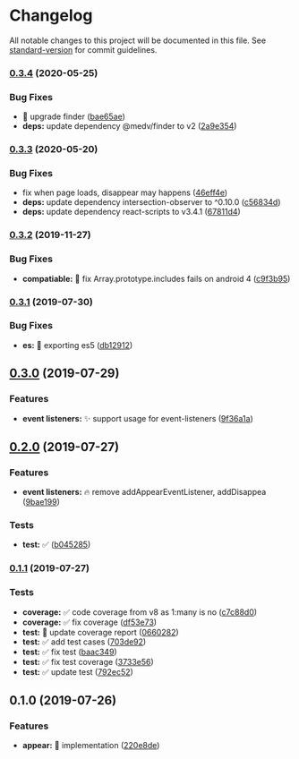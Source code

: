 # Changelog

All notable changes to this project will be documented in this file. See [standard-version](https://github.com/conventional-changelog/standard-version) for commit guidelines.

### [0.3.4](https://github.com/vivaxy/appear-event/compare/v0.3.3...v0.3.4) (2020-05-25)


### Bug Fixes

* :bug: upgrade finder ([bae65ae](https://github.com/vivaxy/appear-event/commit/bae65ae1d0553ac90974210459c5b0c1fa0e34ea))
* **deps:** update dependency @medv/finder to v2 ([2a9e354](https://github.com/vivaxy/appear-event/commit/2a9e3546bb7352db11d5d3e25f84b4ae2b3863d9))

### [0.3.3](https://github.com/vivaxy/appear-event/compare/v0.3.2...v0.3.3) (2020-05-20)


### Bug Fixes

* fix when page loads, disappear may happens ([46eff4e](https://github.com/vivaxy/appear-event/commit/46eff4e8dbc62f34d6f3cc506ee8a06bbc73ab3f))
* **deps:** update dependency intersection-observer to ^0.10.0 ([c56834d](https://github.com/vivaxy/appear-event/commit/c56834d2d4928a11c9b3f608296940d41db24ac6))
* **deps:** update dependency react-scripts to v3.4.1 ([67811d4](https://github.com/vivaxy/appear-event/commit/67811d42b06274f850d18416e794fc8c5a4e4de8))

### [0.3.2](https://github.com/vivaxy/appear-event/compare/v0.3.1...v0.3.2) (2019-11-27)


### Bug Fixes

* **compatiable:** :bug: fix Array.prototype.includes fails on android 4 ([c9f3b95](https://github.com/vivaxy/appear-event/commit/c9f3b95))



### [0.3.1](https://github.com/vivaxy/appear-event/compare/v0.3.0...v0.3.1) (2019-07-30)


### Bug Fixes

* **es:** :bug: exporting es5 ([db12912](https://github.com/vivaxy/appear-event/commit/db12912))



## [0.3.0](https://github.com/vivaxy/appear-event/compare/v0.2.0...v0.3.0) (2019-07-29)


### Features

* **event listeners:** :sparkles: support usage for event-listeners ([9f36a1a](https://github.com/vivaxy/appear-event/commit/9f36a1a))



## [0.2.0](https://github.com/vivaxy/appear-event/compare/v0.1.1...v0.2.0) (2019-07-27)


### Features

* **event listeners:** :fire: remove addAppearEventListener, addDisappea ([9bae199](https://github.com/vivaxy/appear-event/commit/9bae199))


### Tests

* **test:** :white_check_mark: ([b045285](https://github.com/vivaxy/appear-event/commit/b045285))



### [0.1.1](https://github.com/vivaxy/appear-event/compare/v0.1.0...v0.1.1) (2019-07-27)


### Tests

* **coverage:** :white_check_mark: code coverage from v8 as 1:many is no ([c7c88d0](https://github.com/vivaxy/appear-event/commit/c7c88d0))
* **coverage:** :white_check_mark: fix coverage ([df53e73](https://github.com/vivaxy/appear-event/commit/df53e73))
* **test:** :construction_worker: update coverage report ([0660282](https://github.com/vivaxy/appear-event/commit/0660282))
* **test:** :white_check_mark: add test cases ([703de92](https://github.com/vivaxy/appear-event/commit/703de92))
* **test:** :white_check_mark: fix test ([baac349](https://github.com/vivaxy/appear-event/commit/baac349))
* **test:** :white_check_mark: fix test coverage ([3733e56](https://github.com/vivaxy/appear-event/commit/3733e56))
* **test:** :white_check_mark: update test ([792ec52](https://github.com/vivaxy/appear-event/commit/792ec52))



## 0.1.0 (2019-07-26)


### Features

* **appear:** :tada: implementation ([220e8de](https://github.com/vivaxy/appear-event/commit/220e8de))
